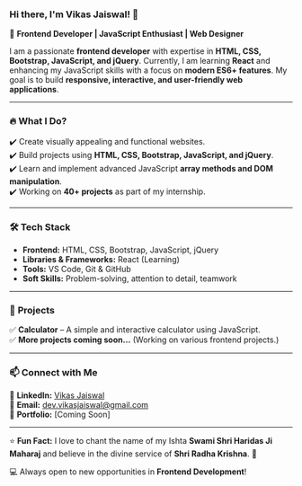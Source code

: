 ### Hi there, I'm Vikas Jaiswal! 👋

🚀 **Frontend Developer | JavaScript Enthusiast | Web Designer**

I am a passionate **frontend developer** with expertise in **HTML, CSS, Bootstrap, JavaScript, and jQuery**. Currently, I am learning **React** and enhancing my JavaScript skills with a focus on **modern ES6+ features**. My goal is to build **responsive, interactive, and user-friendly web applications**.

---

### 🔥 **What I Do?**
✔️ Create visually appealing and functional websites.  
✔️ Build projects using **HTML, CSS, Bootstrap, JavaScript, and jQuery**.  
✔️ Learn and implement advanced JavaScript **array methods and DOM manipulation**.  
✔️ Working on **40+ projects** as part of my internship.

---

### 🛠 **Tech Stack**
- **Frontend:** HTML, CSS, Bootstrap, JavaScript, jQuery
- **Libraries & Frameworks:** React (Learning)
- **Tools:** VS Code, Git & GitHub
- **Soft Skills:** Problem-solving, attention to detail, teamwork

---

### 📂 **Projects**
✅ **Calculator** – A simple and interactive calculator using JavaScript.  
✅ **More projects coming soon...** (Working on various frontend projects.)

---

### 📫 **Connect with Me**
💼 **LinkedIn:** [Vikas Jaiswal](https://www.linkedin.com/in/vikasjaiswal18/)  
📧 **Email:** dev.vikasjaiswal@gmail.com  
🔗 **Portfolio:** [Coming Soon]

---

⭐ **Fun Fact:** I love to chant the name of my Ishta **Swami Shri Haridas Ji Maharaj** and believe in the divine service of **Shri Radha Krishna**. 🙏

💻 Always open to new opportunities in **Frontend Development**!
